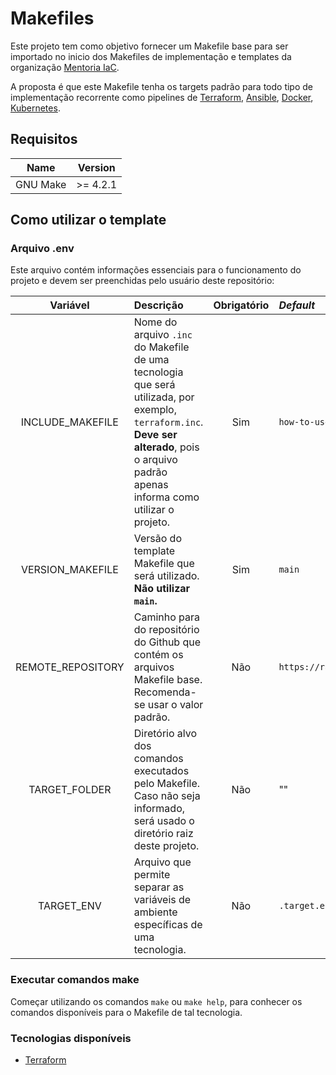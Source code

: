 # Makefiles

Este projeto tem como objetivo fornecer um Makefile base para ser importado no inicio dos Makefiles de implementação e templates da organização [Mentoria IaC](https://github.com/mentoriaiac).

A proposta é que este Makefile tenha os targets padrão para todo tipo de implementação recorrente como pipelines de [Terraform](https://www.terraform.io/), [Ansible](https://www.ansible.com/), [Docker](https://www.docker.com/), [Kubernetes](https://kubernetes.io/pt/).

## Requisitos

| Name | Version |
|------|---------|
| GNU Make | >= 4.2.1 |

## Como utilizar o template

### Arquivo .env

Este arquivo contém informações essenciais para o funcionamento do projeto e devem ser preenchidas pelo usuário deste repositório:

|   Variável         | Descrição     | Obrigatório   |  _Default_         |
|    :---:           | :---          |     :---:      |     :---          |
| INCLUDE_MAKEFILE   | Nome do arquivo `.inc` do Makefile de uma tecnologia que será utilizada, por exemplo, `terraform.inc`. **Deve ser alterado**, pois o arquivo padrão apenas informa como utilizar o projeto. |   Sim          |   `how-to-use.inc` |
| VERSION_MAKEFILE   | Versão do template Makefile que será utilizado. **Não utilizar `main`.**  |   Sim          |   `main`           |
| REMOTE_REPOSITORY  | Caminho para do repositório do Github que contém os arquivos Makefile base. Recomenda-se usar o valor padrão. |   Não          |   `https://raw.githubusercontent.com/mentoriaiac/Makefiles/${VERSION_MAKEFILE}/${INCLUDE_MAKEFILE}` |
| TARGET_FOLDER      | Diretório alvo dos comandos executados pelo Makefile. Caso não seja informado, será usado o diretório raiz deste projeto. |   Não          |   ""               |
| TARGET_ENV         | Arquivo que permite separar as variáveis de ambiente específicas de uma tecnologia. |   Não          |   `.target.env`    |



### Executar comandos make

Começar utilizando os comandos `make` ou `make help`, para conhecer os comandos disponíveis para o Makefile de tal tecnologia.


### Tecnologias disponíveis

- [Terraform](./examples/terraform)
  



